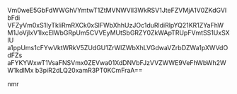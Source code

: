 Vm0weE5GbFdWWGhVYmtwT1ZtMVNWVll3WkRSV1JteFZVMjA1V0ZKdGVIbFdi
VFZyVm0xS1IyTkliRmRXCk0xSlFWbXhhUzJOc1duRldiRlpYQ21KR1ZYaFhW
M1JoVjIxV1IxcElWbGRpUm5CVVEyMUtSbGRZY0ZkWApTRUpFVmtSS1UxSXlU
a1ppUms1cFYwVktWRkV5ZUdGU1ZrWlZWbXhLVGdwaVZrbDZWa1pXWVdOdFZs
aFYKYWxwT1VsaFNSVmx0ZEVwa01XdDNVbFJzVVZWWE9VeFhWbWh2WW1kdlMx
b3piR2dLQ20xamR3PT0KCmFraA==

nmr